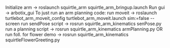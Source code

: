 Initialize arm
-> roslaunch squirtle_arm squirtle_arm_bringup.launch 
Run gui
-> arbotix_gui
To just run an arm planning code:
run moveit
-> roslaunch turtlebot_arm_moveit_config turtlebot_arm_moveit.launch sim:=false --screen
run sendPose script
-> rosrun squirtle_arm_kinematics senPose.py
run a planning script
-> rosrun squirtle_arm_kinematics armPlanning.py
OR run foll. for flower demo
-> rosrun squirtle_arm_kinematics squirtleFlowerGreeting.py

